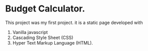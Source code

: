 # Budget Calculator.
This project was my first project. it is a static page developed with
1. Vanilla  javascript
2. Cascading Style Sheet (CSS)
3. Hyper Text Markup Language (HTML).

